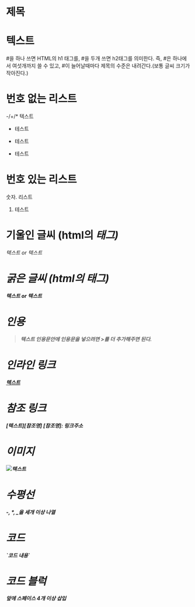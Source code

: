# 제목
# 텍스트
#을 하나 쓰면 HTML의 h1 태그를, #을 두개 쓰면 h2태그를 의미한다.
즉, #은 하나에서 여섯개까지 쓸 수 있고, #이 늘어날때마다 제목의 수준은 내려간다.(보통 글씨 크기가 작아진다.)
# 번호 없는 리스트
-/+/* 텍스트
- 테스트
+ 테스트
* 테스트
# 번호 있는 리스트
숫자. 리스트
1. 테스트
# 기울인 글씨 (html의 <em>태그)
*텍스트* or _텍스트_
# 굵은 글씨 (html의 <strong>태그)
**텍스트** or __텍스트__
# 인용
> 텍스트
인용문안에 인용문을 넣으려면 >를 더 추가해주면 된다.
# 인라인 링크
[텍스트](링크주소)
# 참조 링크
[텍스트][참조명]
[참조명]: 링크주소
# 이미지
![텍스트](이미지링크)
# 수평선
-, *, _을 세개 이상 나열
# 코드
\`코드 내용\`
# 코드 블럭
앞에 스페이스 4개 이상 삽입
